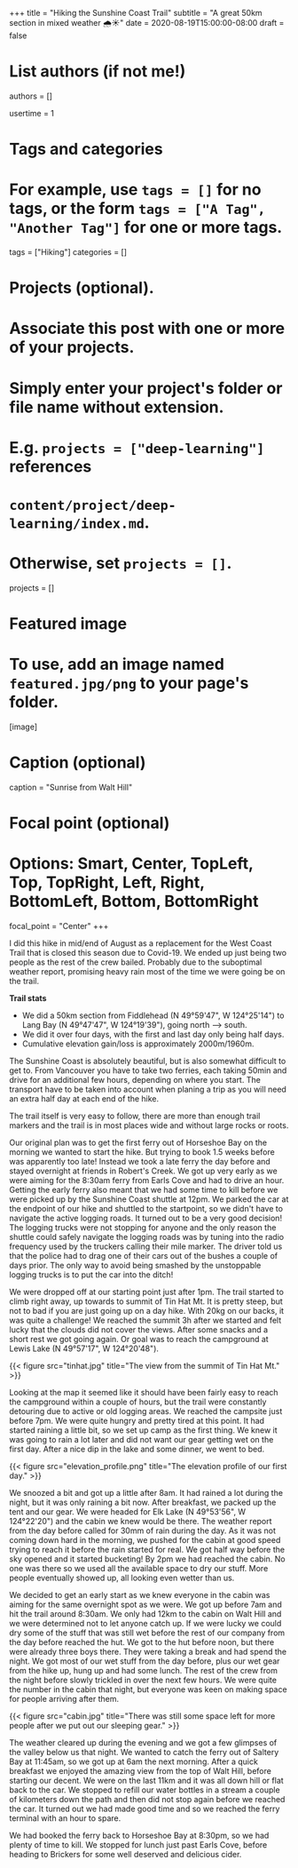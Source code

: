 +++
title = "Hiking the Sunshine Coast Trail"
subtitle = "A great 50km section in mixed weather :cloud_with_rain::sunny:"
date = 2020-08-19T15:00:00-08:00
draft = false

# List authors (if not me!)
authors = []

usertime = 1

# Tags and categories
# For example, use `tags = []` for no tags, or the form `tags = ["A Tag", "Another Tag"]` for one or more tags.
tags = ["Hiking"]
categories = []

# Projects (optional).
#   Associate this post with one or more of your projects.
#   Simply enter your project's folder or file name without extension.
#   E.g. `projects = ["deep-learning"]` references
#   `content/project/deep-learning/index.md`.
#   Otherwise, set `projects = []`.
projects = []

# Featured image
# To use, add an image named `featured.jpg/png` to your page's folder.
[image]
  # Caption (optional)
  caption = "Sunrise from Walt Hill"

  # Focal point (optional)
  # Options: Smart, Center, TopLeft, Top, TopRight, Left, Right, BottomLeft, Bottom, BottomRight
  focal_point = "Center"
+++

I did this hike in mid/end of August as a replacement for the West Coast Trail that is closed this season due to Covid-19. We ended up just being two people as the rest of the crew bailed. Probably due to the suboptimal weather report, promising heavy rain most of the time we were going be on the trail.

**Trail stats**

- We did a 50km section from Fiddlehead (N 49°59'47", W 124°25'14") to Lang Bay (N 49°47'47", W 124°19'39"), going north --> south.
- We did it over four days, with the first and last day only being half days.
- Cumulative elevation gain/loss is approximately 2000m/1960m.

The Sunshine Coast is absolutely beautiful, but is also somewhat difficult to get to. From Vancouver you have to take two ferries, each taking 50min and drive for an additional few hours, depending on where you start. The transport have to be taken into account when planing a trip as you will need an extra half day at each end of the hike.

The trail itself is very easy to follow, there are more than enough trail markers and the trail is in most places wide and without large rocks or roots.

Our original plan was to get the first ferry out of Horseshoe Bay on the morning we wanted to start the hike. But trying to book 1.5 weeks before was apparently too late! Instead we took a late ferry the day before and stayed overnight at friends in Robert's Creek. We got up very early as we were aiming for the 8:30am ferry from Earls Cove and had to drive an hour. Getting the early ferry also meant that we had some time to kill before we were picked up by the Sunshine Coast shuttle at 12pm. We parked the car at the endpoint of our hike and shuttled to the startpoint, so we didn't have to navigate the active logging roads. It turned out to be a very good decision! The logging trucks were not stopping for anyone and the only reason the shuttle could safely navigate the logging roads was by tuning into the radio frequency used by the truckers calling their mile marker. The driver told us that the police had to drag one of their cars out of the bushes a couple of days prior. The only way to avoid being smashed by the unstoppable logging trucks is to put the car into the ditch!

We were dropped off at our starting point just after 1pm. The trail started to climb right away, up towards to summit of Tin Hat Mt. It is pretty steep, but not to bad if you are just going up on a day hike. With 20kg on our backs, it was quite a challenge! We reached the summit 3h after we started and felt lucky that the clouds did not cover the views. After some snacks and a short rest we got going again. Or goal was to reach the campground at Lewis Lake (N 49°57'17", W 124°20'48").

{{< figure src="tinhat.jpg" title="The view from the summit of Tin Hat Mt." >}}

Looking at the map it seemed like it should have been fairly easy to reach the campground within a couple of hours, but the trail were constantly detouring due to active or old logging areas. We reached the campsite just before 7pm. We were quite hungry and pretty tired at this point. It had started raining a little bit, so we set up camp as the first thing. We knew it was going to rain a lot later and did not want our gear getting wet on the first day. After a nice dip in the lake and some dinner, we went to bed.

{{< figure src="elevation_profile.png" title="The elevation profile of our first day." >}}

We snoozed a bit and got up a little after 8am. It had rained a lot during the night, but it was only raining a bit now. After breakfast, we packed up the tent and our gear. We were headed for Elk Lake (N 49°53'56", W 124°22'20") and the cabin we knew would be there. The weather report from the day before called for 30mm of rain during the day. As it was not coming down hard in the morning, we pushed for the cabin at good speed trying to reach it before the rain started for real. We got half way before the sky opened and it started bucketing! By 2pm we had reached the cabin. No one was there so we used all the available space to dry our stuff. More people eventually showed up, all looking even wetter than us.

We decided to get an early start as we knew everyone in the cabin was aiming for the same overnight spot as we were. We got up before 7am and hit the trail around 8:30am. We only had 12km to the cabin on Walt Hill and we were determined not to let anyone catch up. If we were lucky we could dry some of the stuff that was still wet before the rest of our company from the day before reached the hut. We got to the hut before noon, but there were already three boys there. They were taking a break and had spend the night. We got most of our wet stuff from the day before, plus our wet gear from the hike up, hung up and had some lunch.
The rest of the crew from the night before slowly trickled in over the next few hours. We were quite the number in the cabin that night, but everyone was keen on making space for people arriving after them.

{{< figure src="cabin.jpg" title="There was still some space left for more people after we put out our sleeping gear." >}}

The weather cleared up during the evening and we got a few glimpses of the valley below us that night. We wanted to catch the ferry out of Saltery Bay at 11:45am, so we got up at 6am the next morning. After a quick breakfast we enjoyed the amazing view from the top of Walt Hill, before starting our decent. We were on the last 11km and it was all down hill or flat back to the car. We stopped to refill our water bottles in a stream a couple of kilometers down the path and then did not stop again before we reached the car. It turned out we had made good time and so we reached the ferry terminal with an hour to spare.

We had booked the ferry back to Horseshoe Bay at 8:30pm, so we had plenty of time to kill. We stopped for lunch just past Earls Cove, before heading to Brickers for some well deserved and delicious cider.
